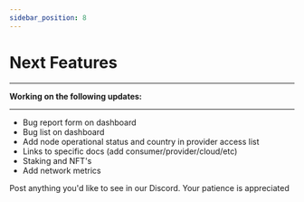 ```yaml
---
sidebar_position: 8
---
```


# Next Features

---

<b>Working on the following updates:</b>

---


- Bug report form on dashboard
- Bug list on dashboard
- Add node operational status and country in provider access list 
- Links to specific docs (add consumer/provider/cloud/etc)
- Staking and NFT's
- Add network metrics

Post anything you'd like to see in our Discord. Your patience is appreciated
